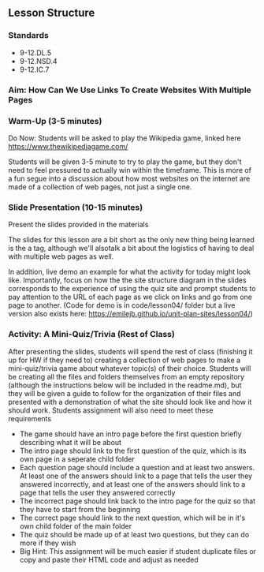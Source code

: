 ## Lesson Structure

### Standards
- 9-12.DL.5
- 9-12.NSD.4
- 9-12.IC.7

### Aim:  How Can We Use Links To Create Websites With Multiple Pages

### Warm-Up (3-5 minutes)
Do Now: Students will be asked to play the Wikipedia game, linked here https://www.thewikipediagame.com/

Students will be given 3-5 minute to try to play the game, but they don't need to feel pressured to actually win within the timeframe. This is more of a fun segue into a discussion about how most websites on the internet are made of a collection of web pages, not just a single one.

### Slide Presentation (10-15 minutes)
Present the slides provided in the materials

The slides for this lesson are a bit short as the only new thing being learned is the a tag, although we'll alsotalk a bit about the logistics of having to deal with multiple web pages as well.

In addition, live demo an example for what the activity for today might look like. Importantly, focus on how the the site structure diagram in the slides corresponds to the experience of using the quiz site and prompt students to pay attention to the URL of each page as we click on links and go from one page to another. (Code for demo is in code/lesson04/ folder but a live version also exists here: https://emilejb.github.io/unit-plan-sites/lesson04/)

### Activity: A Mini-Quiz/Trivia (Rest of Class)
After presenting the slides, students will spend the rest of class (finishing it up for HW if they need to) creating a collection of web pages to make a mini-quiz/trivia game about whatever topic(s) of their choice. Students will be creating all the files and folders themselves from an empty repository (although the instructions below will be included in the readme.md), but they will be given a guide to follow for the organization of their files and presented with a demonstration of what the site should look like and how it should work. Students assignment will also need to meet these requirements
- The game should have an intro page before the first question briefly describing what it will be about
- The intro page should link to the first question of the quiz, which is its own page in a seperate child folder
- Each question page should include a question and at least two answers. At least one of the answers should link to a page that tells the user they answered incorrectly, and at least one of the answers should link to a page that tells the user they answered correctly
- The incorrect page should link back to the intro page for the quiz so that they have to start from the beginning
- The correct page should link to the next question, which will be in it's own child folder of the main folder
- The quiz should be made up of at least two questions, but they can do more if they wish
- Big Hint: This assignment will be much easier if student duplicate files or copy and paste their HTML code and adjust as needed
